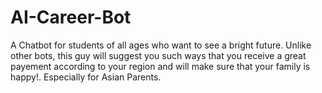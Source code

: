 # AI-Career-Bot
A Chatbot for students of all ages who want to see a bright future. Unlike other bots, this guy will suggest you such ways that you receive a great payement according to your region and will make sure that your family is happy!. Especially for Asian Parents.
